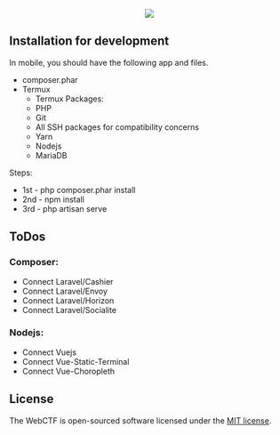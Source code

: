 <p align="center"><img src="https://laravel.com/assets/img/components/logo-laravel.svg"></p>

## Installation for development

In mobile, you should have the following app and files.
- composer.phar
- Termux
	* Termux Packages:
	* PHP
	* Git
	* All SSH packages for compatibility concerns
	* Yarn
	* Nodejs
	* MariaDB

Steps:
 * 1st - php composer.phar install
 * 2nd - npm install
 * 3rd - php artisan serve
	
## ToDos

### Composer:
- Connect Laravel/Cashier
- Connect Laravel/Envoy
- Connect Laravel/Horizon
- Connect Laravel/Socialite

### Nodejs:
- Connect Vuejs
- Connect Vue-Static-Terminal
- Connect Vue-Choropleth

## License

The WebCTF is open-sourced software licensed under the [MIT license](https://opensource.org/licenses/MIT).
